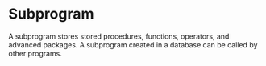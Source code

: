 # Subprogram<a name="EN-US_TOPIC_0289900714"></a>

A subprogram stores stored procedures, functions, operators, and advanced packages. A subprogram created in a database can be called by other programs.

